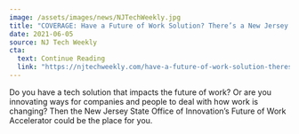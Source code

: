 ```yaml
---
image: /assets/images/news/NJTechWeekly.jpg
title: "COVERAGE: Have a Future of Work Solution? There’s a New Jersey Accelerator for that!"
date: 2021-06-05
source: NJ Tech Weekly
cta:
  text: Continue Reading
  link: "https://njtechweekly.com/have-a-future-of-work-solution-theres-a-new-jersey-accelerator-for-that/"
---
```


Do you have a tech solution that impacts the future of work? Or are you innovating ways for companies and people to deal with how work is changing? Then the New Jersey State Office of Innovation’s Future of Work Accelerator could be the place for you.
